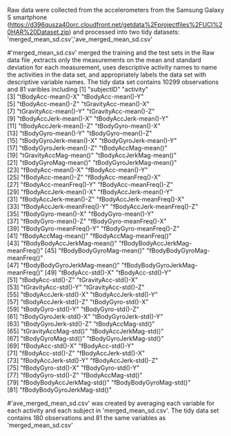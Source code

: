  Raw data were collected from the accelerometers from the Samsung Galaxy S smartphone (https://d396qusza40orc.cloudfront.net/getdata%2Fprojectfiles%2FUCI%20HAR%20Dataset.zip) and processed into two tidy datasets: 'merged_mean_sd.csv','ave_merged_mean_sd.csv'

#'merged_mean_sd.csv' merged the training and the test sets in the Raw data file ,extracts only the measurements on the mean and standard deviation for each measurement, uses descriptive activity names to name the activities in the data set, and appropriately labels the data set with descriptive variable names. The tidy data set contains 10299 observations and 81 varibles including 
 [1] "subjectID"                       "activity"                       
 [3] "tBodyAcc-mean()-X"               "tBodyAcc-mean()-Y"              
 [5] "tBodyAcc-mean()-Z"               "tGravityAcc-mean()-X"           
 [7] "tGravityAcc-mean()-Y"            "tGravityAcc-mean()-Z"           
 [9] "tBodyAccJerk-mean()-X"           "tBodyAccJerk-mean()-Y"          
[11] "tBodyAccJerk-mean()-Z"           "tBodyGyro-mean()-X"             
[13] "tBodyGyro-mean()-Y"              "tBodyGyro-mean()-Z"             
[15] "tBodyGyroJerk-mean()-X"          "tBodyGyroJerk-mean()-Y"         
[17] "tBodyGyroJerk-mean()-Z"          "tBodyAccMag-mean()"             
[19] "tGravityAccMag-mean()"           "tBodyAccJerkMag-mean()"         
[21] "tBodyGyroMag-mean()"             "tBodyGyroJerkMag-mean()"        
[23] "fBodyAcc-mean()-X"               "fBodyAcc-mean()-Y"              
[25] "fBodyAcc-mean()-Z"               "fBodyAcc-meanFreq()-X"          
[27] "fBodyAcc-meanFreq()-Y"           "fBodyAcc-meanFreq()-Z"          
[29] "fBodyAccJerk-mean()-X"           "fBodyAccJerk-mean()-Y"          
[31] "fBodyAccJerk-mean()-Z"           "fBodyAccJerk-meanFreq()-X"      
[33] "fBodyAccJerk-meanFreq()-Y"       "fBodyAccJerk-meanFreq()-Z"      
[35] "fBodyGyro-mean()-X"              "fBodyGyro-mean()-Y"             
[37] "fBodyGyro-mean()-Z"              "fBodyGyro-meanFreq()-X"         
[39] "fBodyGyro-meanFreq()-Y"          "fBodyGyro-meanFreq()-Z"         
[41] "fBodyAccMag-mean()"              "fBodyAccMag-meanFreq()"         
[43] "fBodyBodyAccJerkMag-mean()"      "fBodyBodyAccJerkMag-meanFreq()" 
[45] "fBodyBodyGyroMag-mean()"         "fBodyBodyGyroMag-meanFreq()"    
[47] "fBodyBodyGyroJerkMag-mean()"     "fBodyBodyGyroJerkMag-meanFreq()"
[49] "tBodyAcc-std()-X"                "tBodyAcc-std()-Y"               
[51] "tBodyAcc-std()-Z"                "tGravityAcc-std()-X"            
[53] "tGravityAcc-std()-Y"             "tGravityAcc-std()-Z"            
[55] "tBodyAccJerk-std()-X"            "tBodyAccJerk-std()-Y"           
[57] "tBodyAccJerk-std()-Z"            "tBodyGyro-std()-X"              
[59] "tBodyGyro-std()-Y"               "tBodyGyro-std()-Z"              
[61] "tBodyGyroJerk-std()-X"           "tBodyGyroJerk-std()-Y"          
[63] "tBodyGyroJerk-std()-Z"           "tBodyAccMag-std()"              
[65] "tGravityAccMag-std()"            "tBodyAccJerkMag-std()"          
[67] "tBodyGyroMag-std()"              "tBodyGyroJerkMag-std()"         
[69] "fBodyAcc-std()-X"                "fBodyAcc-std()-Y"               
[71] "fBodyAcc-std()-Z"                "fBodyAccJerk-std()-X"           
[73] "fBodyAccJerk-std()-Y"            "fBodyAccJerk-std()-Z"           
[75] "fBodyGyro-std()-X"               "fBodyGyro-std()-Y"              
[77] "fBodyGyro-std()-Z"               "fBodyAccMag-std()"              
[79] "fBodyBodyAccJerkMag-std()"       "fBodyBodyGyroMag-std()"         
[81] "fBodyBodyGyroJerkMag-std()"

#'ave_merged_mean_sd.csv' was created by averaging each variable for each activity and each subject in 'merged_mean_sd.csv'. The tidy data set contains 180 observations and 81 the same variables as 'merged_mean_sd.csv'
